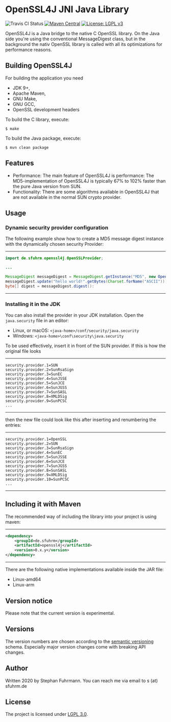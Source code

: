 OpenSSL4J JNI Java Library
===================
![Travis CI Status](https://travis-ci.org/sfuhrm/openssl4j.svg?branch=master)
[![Maven Central](https://maven-badges.herokuapp.com/maven-central/de.sfuhrm/openssl4j/badge.svg)](https://maven-badges.herokuapp.com/maven-central/de.sfuhrm/openssl4j) 
[![License: LGPL v3](https://img.shields.io/badge/License-LGPL%20v3-blue.svg)](https://www.gnu.org/licenses/lgpl-3.0)

OpenSSL4J is a Java bridge to the native C OpenSSL library. On the Java side you're
using the conventional MessageDigest class, but in the
background the nativ OpenSSL library is called with all its
optimizations for performance reasons.

## Building OpenSSL4J

For building the application you need
* JDK 9+,
* Apache Maven,
* GNU Make,
* GNU GCC,
* OpenSSL development headers

To build the C library, execute:

    $ make

To build the Java package, execute:

    $ mvn clean package

## Features

* Performance: The main feature of OpenSSL4J is performance: The MD5-implementation of OpenSSL4J is
typically 67% to 102% faster than the pure Java version from SUN.
* Functionality: There are some algorithms available in OpenSSL4J that are not available in the
normal SUN crypto provider.

## Usage

### Dynamic security provider configuration

The following example show how to create a MD5 message digest instance with the
dynamically chosen security Provider:

---------------------------------------

```java
import de.sfuhrm.openssl4j.OpenSSLProvider;

...

MessageDigest messageDigest = MessageDigest.getInstance("MD5", new OpenSSLProvider());
messageDigest.update("hello world!".getBytes(Charset.forName("ASCII")));
byte[] digest = messageDigest.digest():
```

---------------------------------------

### Installing it in the JDK

You can also install the provider in your JDK installation. Open the `java.security` file in an editor:
* Linux, or macOS: `<java-home>/conf/security/java.security`
* Windows: `<java-home>\conf\security\java.security`

To be used effectively, insert it in front of the SUN provider. If this is how the original file looks

---------------------------------------

```
security.provider.1=SUN
security.provider.2=SunRsaSign
security.provider.3=SunEC
security.provider.4=SunJSSE
security.provider.5=SunJCE
security.provider.6=SunJGSS
security.provider.7=SunSASL
security.provider.8=XMLDSig
security.provider.9=SunPCSC
...
```

---------------------------------------

then the new file could look like this after inserting and renumbering the entries:

---------------------------------------

```
security.provider.1=OpenSSL
security.provider.2=SUN
security.provider.3=SunRsaSign
security.provider.4=SunEC
security.provider.5=SunJSSE
security.provider.6=SunJCE
security.provider.7=SunJGSS
security.provider.8=SunSASL
security.provider.9=XMLDSig
security.provider.10=SunPCSC
...
```

---------------------------------------

## Including it with Maven

The recommended way of including the library into your project is using maven:

---------------------------------------

```xml
<dependency>
    <groupId>de.sfuhrm</groupId>
    <artifactId>openssl4j</artifactId>
    <version>0.x.y</version>
</dependency>
```

---------------------------------------

There are the following native implementations available inside the JAR file:
* Linux-amd64
* Linux-arm

## Version notice

Please note that the current version is experimental. 

## Versions

The version numbers are chosen according to the
[semantic versioning](https://semver.org/) schema.
Especially major version changes come with breaking API
changes.

## Author

Written 2020 by Stephan Fuhrmann. You can reach me via email to s (at) sfuhrm.de

## License

The project is licensed under [LGPL 3.0](https://www.gnu.org/licenses/lgpl-3.0.en.html).
